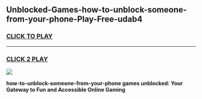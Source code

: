 
## Unblocked-Games-how-to-unblock-someone-from-your-phone-Play-Free-udab4
<h3>
<a href="https://premium76.site?title=how-to-unblock-someone-from-your-phone&ref=21A">CLICK TO PLAY</a></h3>
<hr>

<h3>
<a href="https://premium76.site?title=how-to-unblock-someone-from-your-phone&ref=21A">CLICK 2 PLAY</a>
  
</h3>

<a href="https://premium76.site?title=how-to-unblock-someone-from-your-phone&ref=21A"><img src="https://clearcache.store/games.png"></a>


**how-to-unblock-someone-from-your-phone games unblocked: Your Gateway to Fun and Accessible Online Gaming**
